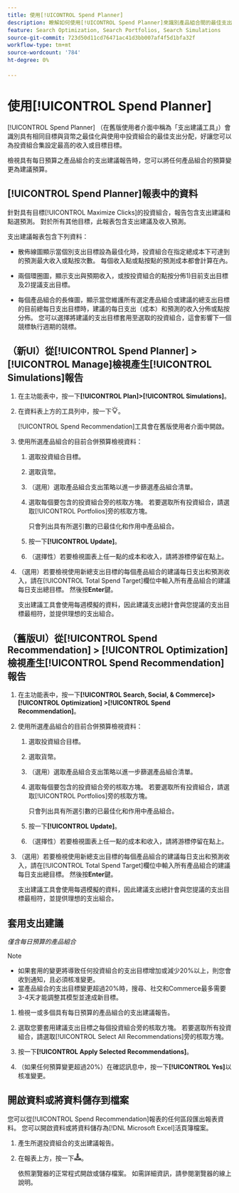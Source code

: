 ```yaml
---
title: 使用[!UICONTROL Spend Planner]
description: 瞭解如何使用[!UICONTROL Spend Planner]來識別產品組合間的最佳支出分配。
feature: Search Optimization, Search Portfolios, Search Simulations
source-git-commit: 723d50d11cd76471ac41d3bb007af4f5d1bfa32f
workflow-type: tm+mt
source-wordcount: '784'
ht-degree: 0%

---
```


# 使用[!UICONTROL Spend Planner]

<!-- When this becomes a menu item, move file and TOC entry accordingly -->

[!UICONTROL Spend Planner] （在舊版使用者介面中稱為「支出建議工具」）會識別具有相同目標與貨幣之最佳化與使用中投資組合的最佳支出分配，好讓您可以為投資組合集設定最高的收入或目標目標。

檢視具有每日預算之產品組合的支出建議報告時，您可以將任何產品組合的預算變更為建議預算。

## [!UICONTROL Spend Planner]報表中的資料

針對具有目標[!UICONTROL Maximize Clicks]的投資組合，報告包含支出建議和點選預測。 對於所有其他目標，此報表包含支出建議及收入預測。

支出建議報表包含下列資料：

* 散佈線圖顯示當個別支出目標設為最佳化時，投資組合在指定總成本下可達到的預測最大收入或點按次數。 每個收入點或點按點的預測成本都會計算在內。

* 兩個環圈圖，顯示支出與預期收入，或按投資組合的點按分佈1\)目前支出目標及2\)提議支出目標。

* 每個產品組合的長條圖，顯示當您維護所有選定產品組合或建議的總支出目標的目前總每日支出目標時，建議的每日支出（成本）和預測的收入分佈或點按分佈。 您可以選擇將建議的支出目標套用至選取的投資組合，這會影響下一個競標執行週期的競標。

## （新UI）從[!UICONTROL Spend Planner] > [!UICONTROL Manage]檢視產生[!UICONTROL Simulations]報告

<!-- The path will probably change, so then update the heading and instructions -->

1. 在主功能表中，按一下&#x200B;**[!UICONTROL Plan]>[!UICONTROL Simulations]**。

1. 在資料表上方的工具列中，按一下![支出規劃工具](/help/search-social-commerce/assets/spend-planner-icon.png "支出規劃工具")。

   [!UICONTROL Spend Recommendation]工具會在舊版使用者介面中開啟。

1. 使用所選產品組合的目前合併預算檢視資料：

   1. 選取投資組合目標。

   1. 選取貨幣。

   1. （選用）選取產品組合支出策略以進一步篩選產品組合清單。

   1. 選取每個要包含的投資組合旁的核取方塊。 若要選取所有投資組合，請選取[!UICONTROL Portfolios]旁的核取方塊。

      只會列出具有所選引數的已最佳化和作用中產品組合。

   1. 按一下&#x200B;**[!UICONTROL Update]**。

   1. （選擇性）若要檢視圖表上任一點的成本和收入，請將游標停留在點上。

1. （選用）若要檢視使用新總支出目標的每個產品組合的建議每日支出和預測收入，請在[!UICONTROL Total Spend Target]欄位中輸入所有產品組合的建議每日支出總目標。 然後按&#x200B;**Enter**&#x200B;鍵。

   支出建議工具會使用每週模擬的資料，因此建議支出總計會與您提議的支出目標最相符，並提供理想的支出組合。

## （舊版UI）從[!UICONTROL Spend Recommendation] > [!UICONTROL Optimization]檢視產生[!UICONTROL Spend Recommendation]報告

1. 在主功能表中，按一下&#x200B;**[!UICONTROL Search, Social, & Commerce]> [!UICONTROL Optimization] >[!UICONTROL Spend Recommendation]**。

1. 使用所選產品組合的目前合併預算檢視資料：

   1. 選取投資組合目標。

   1. 選取貨幣。

   1. （選用）選取產品組合支出策略以進一步篩選產品組合清單。

   1. 選取每個要包含的投資組合旁的核取方塊。 若要選取所有投資組合，請選取[!UICONTROL Portfolios]旁的核取方塊。

      只會列出具有所選引數的已最佳化和作用中產品組合。

   1. 按一下&#x200B;**[!UICONTROL Update]**。

   1. （選擇性）若要檢視圖表上任一點的成本和收入，請將游標停留在點上。

1. （選用）若要檢視使用新總支出目標的每個產品組合的建議每日支出和預測收入，請在[!UICONTROL Total Spend Target]欄位中輸入所有產品組合的建議每日支出總目標。 然後按&#x200B;**Enter**&#x200B;鍵。

   支出建議工具會使用每週模擬的資料，因此建議支出總計會與您提議的支出目標最相符，並提供理想的支出組合。

## 套用支出建議

*僅含每日預算的產品組合*

>[!NOTE]
>
>* 如果套用的變更將導致任何投資組合的支出目標增加或減少20%以上，則您會收到通知，且必須核准變更。
>* 當產品組合的支出目標變更超過20%時，搜尋、社交和Commerce最多需要3-4天才能調整其模型並達成新目標。

1. 檢視一或多個具有每日預算的產品組合的支出建議報告。

1. 選取您要套用建議支出目標之每個投資組合旁的核取方塊。 若要選取所有投資組合，請選取[!UICONTROL Select All Recommendations]旁的核取方塊。

1. 按一下&#x200B;**[!UICONTROL Apply Selected Recommendations]**。

1. （如果任何預算變更超過20%）在確認訊息中，按一下&#x200B;**[!UICONTROL Yes]**&#x200B;以核准變更。

## 開啟資料或將資料儲存到檔案

您可以從[!UICONTROL Spend Recommendation]報表的任何區段匯出報表資料。 您可以開啟資料或將資料儲存為[!DNL Microsoft Excel]活頁簿檔案。

1. 產生所選投資組合的支出建議報告。

1. 在報表上方，按一下![下載](/help/search-social-commerce/assets/download-spend-recommendation.png "下載")。

   依照瀏覽器的正常程式開啟或儲存檔案。  如需詳細資訊，請參閱瀏覽器的線上說明。
